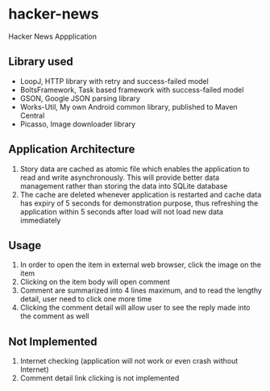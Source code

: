 # hacker-news
Hacker News Appplication

## Library used
* LoopJ, HTTP library with retry and success-failed model
* BoltsFramework, Task based framework with success-failed model
* GSON, Google JSON parsing library
* Works-Util, My own Android common library, published to Maven Central
* Picasso, Image downloader library

## Application Architecture
1. Story data are cached as atomic file which enables the application to read and write asynchronously. This will provide better data management rather than storing the data into SQLite database
2. The cache are deleted whenever application is restarted and cache data has expiry of 5 seconds for demonstration purpose, thus refreshing the application within 5 seconds after load will not load new data immediately

## Usage
1. In order to open the item in external web browser, click the image on the item
2. Clicking on the item body will open comment
3. Comment are summarized into 4 lines maximum, and to read the lengthy detail, user need to click one more time
4. Clicking the comment detail will allow user to see the reply made into the comment as well

## Not Implemented
1. Internet checking (application will not work or even crash without Internet)
2. Comment detail link clicking is not implemented

